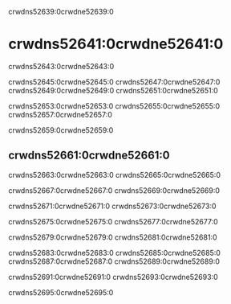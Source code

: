 crwdns52639:0crwdne52639:0
# crwdns52641:0crwdne52641:0

crwdns52643:0crwdne52643:0

crwdns52645:0crwdne52645:0 crwdns52647:0crwdne52647:0 crwdns52649:0crwdne52649:0 crwdns52651:0crwdne52651:0

crwdns52653:0crwdne52653:0 crwdns52655:0crwdne52655:0 crwdns52657:0crwdne52657:0

crwdns52659:0crwdne52659:0
## crwdns52661:0crwdne52661:0

crwdns52663:0crwdne52663:0 crwdns52665:0crwdne52665:0

crwdns52667:0crwdne52667:0 crwdns52669:0crwdne52669:0

crwdns52671:0crwdne52671:0 crwdns52673:0crwdne52673:0

crwdns52675:0crwdne52675:0 crwdns52677:0crwdne52677:0

crwdns52679:0crwdne52679:0 crwdns52681:0crwdne52681:0

crwdns52683:0crwdne52683:0 crwdns52685:0crwdne52685:0 crwdns52687:0crwdne52687:0 crwdns52689:0crwdne52689:0

crwdns52691:0crwdne52691:0 crwdns52693:0crwdne52693:0

crwdns52695:0crwdne52695:0
